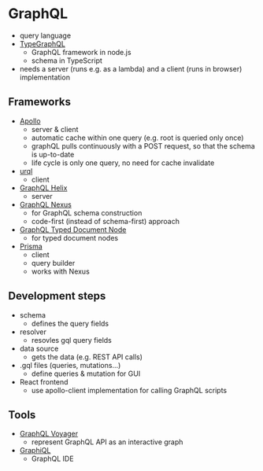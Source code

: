# GraphQL

- query language
- [TypeGraphQL](https://typegraphql.com/)
  - GraphQL framework in node.js
  - schema in TypeScript
- needs a server (runs e.g. as a lambda) and a client (runs in browser) implementation

## Frameworks

- [Apollo](https://www.apollographql.com/)
  - server & client
  - automatic cache within one query (e.g. root is queried only once)
  - graphQL pulls continuously with a POST request, so that the schema is up-to-date
  - life cycle is only one query, no need for cache invalidate
- [urql](https://formidable.com/open-source/urql/)
  - client
- [GraphQL Helix](https://github.com/contrawork/graphql-helix)
  - server
- [GraphQL Nexus](https://nexusjs.org/)
  - for GraphQL schema construction
  - code-first (instead of schema-first) approach
- [GraphQL Typed Document Node](https://github.com/dotansimha/graphql-typed-document-node)
  - for typed document nodes
- [Prisma](https://www.prisma.io/)
  - client
  - query builder
  - works with Nexus

## Development steps

- schema
  - defines the query fields
- resolver
  - resovles gql query fields
- data source
  - gets the data (e.g. REST API calls)
- .gql files (queries, mutations...)
  - define queries & mutation for GUI
- React frontend
  - use apollo-client implementation for calling GraphQL scripts

## Tools

- [GraphQL Voyager](https://github.com/APIs-guru/graphql-voyager)
  - represent GraphQL API as an interactive graph
- [GraphiQL](https://github.com/graphql/graphiql)
  - GraphQL IDE
